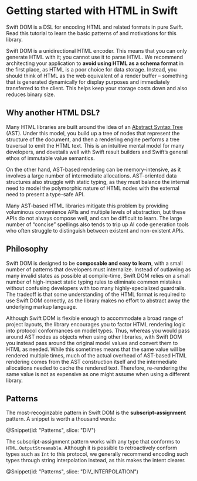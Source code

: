 # Getting started with HTML in Swift

Swift DOM is a DSL for encoding HTML and related formats in pure Swift. Read this tutorial to
learn the basic patterns of and motivations for this library.

Swift DOM is a unidirectional HTML encoder. This means that you can only generate HTML with it;
you cannot use it to parse HTML. We recommend architecting your
application to **avoid using HTML as a schema format** in the first place, as HTML is a poor choice
for data storage. Instead, you should think of HTML as the web equivalent of a render buffer –
something that is generated dynamically for display purposes and immediately transferred to the
client. This helps keep your storage costs down and also reduces binary size.

## Why another HTML DSL?

Many HTML libraries are built around the idea of an
[Abstract Syntax Tree](https://en.wikipedia.org/wiki/Abstract_syntax_tree) (AST). Under this
model, you build up a tree of nodes that represent the structure of the document, and then a
rendering engine performs a tree traversal to emit the HTML text. This is an intuitive mental
model for many developers, and dovetails well with Swift result builders and Swift’s general
ethos of immutable value semantics.

On the other hand, AST-based rendering can be memory-intensive, as it involves a large number of
intermediate allocations. AST-oriented data structures also struggle with static typing, as they
must balance the internal need to model the polymorphic nature of HTML nodes with the external
need to present a type-safe API.

Many AST-based HTML libraries mitigate this problem by providing voluminous convenience APIs
and multiple levels of abstraction, but these APIs do not always compose well, and can be
difficult to learn. The large number of “concise” spellings also tends to trip up AI code
generation tools who often struggle to distinguish between existent and non-existent APIs.


## Philosophy

Swift DOM is designed to be **composable and easy to learn**, with a small number of patterns
that developers must internalize. Instead of outlawing as many invalid states as possible at
compile-time, Swift DOM relies on a small number of high-impact static typing rules to eliminate
common mistakes without confusing developers with too many highly-specialized guardrails. The
tradeoff is that some understanding of the HTML format is required to use Swift DOM correctly,
as the library makes no effort to abstract away the underlying markup language.

Although Swift DOM is flexible enough to accommodate a broad range of project layouts, the
library encourages you to factor HTML rendering logic into protocol conformances on model types.
Thus, whereas you would pass around AST nodes as objects when using other libraries, with Swift
DOM you instead pass around the original model values and convert them to HTML as needed. While
this sometimes means that the same value will be rendered multiple times, much of the actual
overhead of AST-based HTML rendering comes from the AST construction itself and the intermediate
allocations needed to cache the rendered text. Therefore, re-rendering the same value is not as
expensive as one might assume when using a different library.


## Patterns

The most-recoginzable pattern in Swift DOM is the **subscript-assignment** pattern. A snippet
is worth a thousand words:

@Snippet(id: "Patterns", slice: "DIV")

The subscript-assignment pattern works with any type that conforms to ``HTML.OutputStreamable``.
Although it is possible to retroactively conform types such as ``Int`` to this protocol, we
generally recommend encoding such types through string interpolation instead, as this makes the
intent clearer.

@Snippet(id: "Patterns", slice: "DIV_INTERPOLATION")
